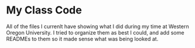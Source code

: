 # My Class Code
 All of the files I currenlt have showing what I did during my time at Western Oregon University. I tried to organize them as best I could, and add some READMEs to them so it made sense what was being looked at.

